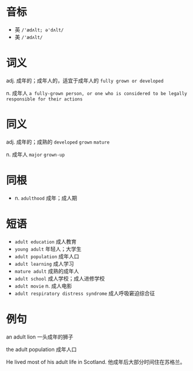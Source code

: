 # 音标

- 英 `/'ædʌlt; ə'dʌlt/`
- 美 `/'ædʌlt/`

# 词义

adj. 成年的；成年人的，适宜于成年人的
`fully grown or developed`

n. 成年人
`a fully-grown person, or one who is considered to be legally responsible for their actions`

# 同义

adj. 成年的；成熟的
`developed` `grown` `mature`

n. 成年人
`major` `grown-up`

# 同根

- n. `adulthood` 成年；成人期

# 短语

- `adult education` 成人教育
- `young adult` 年轻人；大学生
- `adult population` 成年人口
- `adult learning` 成人学习
- `mature adult` 成熟的成年人
- `adult school` 成人学校；成人进修学校
- `adult movie` n. 成人电影
- `adult respiratory distress syndrome` 成人呼吸窘迫综合征

# 例句

an adult lion
一头成年的狮子

the adult population
成年人口

He lived most of his adult life in Scotland.
他成年后大部分时间住在苏格兰。



